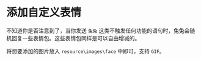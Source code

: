 # 添加自定义表情

不知道你是否注意到了，当你发送 `兔兔` 这类不触发任何功能的语句时，兔兔会随机回复一些表情包。这些表情包同样是可以自由增减的。

将想要添加的图片放入 `resource\images\face` 中即可，支持 `GIF`。
